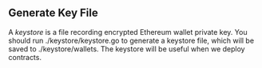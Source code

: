 ## Generate Key File
A *keystore* is a file recording encrypted Ethereum wallet private key. You should run ./keystore/keystore.go to generate a keystore file, which will be saved to ./keystore/wallets.
The keystore will be useful when we deploy contracts.
